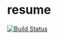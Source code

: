 # resume

[![Build Status](https://github.com/jperat/resume/workflows/Test/badge.svg?branch=master)](https://github.com/jperat/resume/actions)
